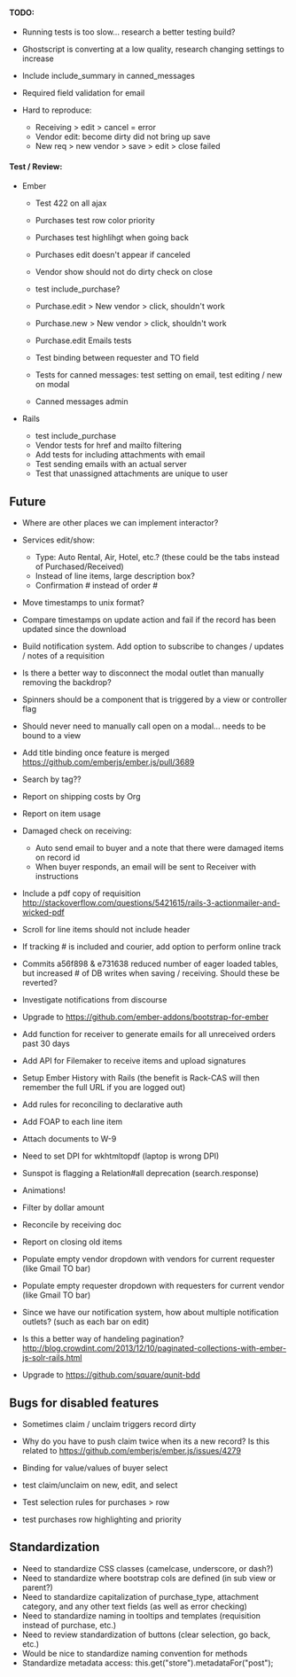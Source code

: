 
#### TODO:
  - Running tests is too slow... research a better testing build?
  - Ghostscript is converting at a low quality, research changing settings to increase

  - Include include_summary in canned_messages
  - Required field validation for email
  - Hard to reproduce:
    - Receiving > edit > cancel = error
    - Vendor edit: become dirty did not bring up save
    - New req > new vendor > save > edit > close failed

#### Test / Review:

  * Ember
    - Test 422 on all ajax
    - Purchases test row color priority
    - Purchases test highlihgt when going back
    - Purchases edit doesn't appear if canceled

    - Vendor show should not do dirty check on close
    - test include_purchase?
    - Purchase.edit > New vendor > click, shouldn't work
    - Purchase.new > New vendor > click, shouldn't work

    - Purchase.edit Emails tests
    - Test binding between requester and TO field
    - Tests for canned messages: test setting on email, test editing / new on modal
    - Canned messages admin

  * Rails
    - test include_purchase
    - Vendor tests for href and mailto filtering
    - Add tests for including attachments with email
    - Test sending emails with an actual server
    - Test that unassigned attachments are unique to user


## Future
  - Where are other places we can implement interactor?

  - Services edit/show:
    - Type: Auto Rental, Air, Hotel, etc.? (these could be the tabs instead of Purchased/Received)
    - Instead of line items, large description box?
    - Confirmation # instead of order #

  - Move timestamps to unix format?
  - Compare timestamps on update action and fail if the record has been updated since the download

  - Build notification system.  Add option to subscribe to changes / updates / notes of a requisition

  - Is there a better way to disconnect the modal outlet than manually removing the backdrop?
  - Spinners should be a component that is triggered by a view or controller flag
  - Should never need to manually call open on a modal... needs to be bound to a view
  - Add title binding once feature is merged https://github.com/emberjs/ember.js/pull/3689

  - Search by tag??

  - Report on shipping costs by Org
  - Report on item usage
  - Damaged check on receiving:
    - Auto send email to buyer and a note that there were damaged items on record id
    - When buyer responds, an email will be sent to Receiver with instructions

  - Include a pdf copy of requisition    http://stackoverflow.com/questions/5421615/rails-3-actionmailer-and-wicked-pdf

  - Scroll for line items should not include header
  - If tracking # is included and courier, add option to perform online track
  - Commits a56f898 & e731638 reduced number of eager loaded tables, but increased # of DB writes when saving / receiving.  Should these be reverted?

  - Investigate notifications from discourse

  - Upgrade to https://github.com/ember-addons/bootstrap-for-ember

  - Add function for receiver to generate emails for all unreceived orders past 30 days
  - Add API for Filemaker to receive items and upload signatures

  - Setup Ember History with Rails (the benefit is Rack-CAS will then remember the full URL if you are logged out)

  - Add rules for reconciling to declarative auth
  - Add FOAP to each line item
  - Attach documents to W-9
  - Need to set DPI for wkhtmltopdf (laptop is wrong DPI)
  - Sunspot is flagging a Relation#all deprecation (search.response)

  - Animations!

  - Filter by dollar amount
  - Reconcile by receiving doc
  - Report on closing old items
  - Populate empty vendor dropdown  with vendors for current requester (like Gmail TO bar)
  - Populate empty requester dropdown  with requesters for current vendor (like Gmail TO bar)
  - Since we have our notification system, how about multiple notification outlets? (such as each bar on edit)
  - Is this a better way of handeling pagination? http://blog.crowdint.com/2013/12/10/paginated-collections-with-ember-js-solr-rails.html

  - Upgrade to https://github.com/square/qunit-bdd


## Bugs for disabled features
  - Sometimes claim / unclaim triggers record dirty
  - Why do you have to push claim twice when its a new record?  Is this related to https://github.com/emberjs/ember.js/issues/4279
  - Binding for value/values of buyer select

  - test claim/unclaim on new, edit, and select
  - Test selection rules for purchases > row
  - test purchases row highlighting and priority


## Standardization
  - Need to standardize CSS classes (camelcase, underscore, or dash?)
  - Need to standardize where bootstrap cols are defined (in sub view or parent?)
  - Need to standardize capitalization of purchase_type, attachment category, and any other text fields (as well as error checking)
  - Need to standardize naming in tooltips and templates (requisition instead of purchase, etc.)
  - Need to review standardization of buttons (clear selection, go back, etc.)
  - Would be nice to standardize naming convention for methods
  - Standardize metadata access: this.get("store").metadataFor("post");
